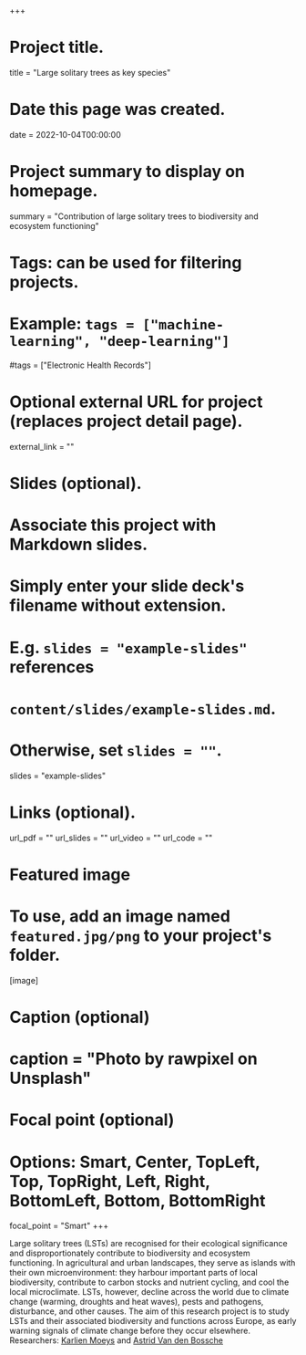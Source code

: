 +++
# Project title.
title = "Large solitary trees as key species"

# Date this page was created.
date = 2022-10-04T00:00:00

# Project summary to display on homepage.
summary = "Contribution of large solitary trees to biodiversity and ecosystem functioning"

# Tags: can be used for filtering projects.
# Example: `tags = ["machine-learning", "deep-learning"]`
#tags = ["Electronic Health Records"]

# Optional external URL for project (replaces project detail page).
external_link = ""

# Slides (optional).
#   Associate this project with Markdown slides.
#   Simply enter your slide deck's filename without extension.
#   E.g. `slides = "example-slides"` references 
#   `content/slides/example-slides.md`.
#   Otherwise, set `slides = ""`.
slides = "example-slides"

# Links (optional).
url_pdf = ""
url_slides = ""
url_video = ""
url_code = ""


# Featured image
# To use, add an image named `featured.jpg/png` to your project's folder. 
[image]
  # Caption (optional)
  # caption = "Photo by rawpixel on Unsplash"
  
  # Focal point (optional)
  # Options: Smart, Center, TopLeft, Top, TopRight, Left, Right, BottomLeft, Bottom, BottomRight
  focal_point = "Smart"
+++

Large solitary trees (LSTs) are recognised for their ecological significance and disproportionately contribute to biodiversity and ecosystem functioning. In agricultural and urban landscapes, they serve as islands with their own microenvironment: they harbour important parts of local biodiversity, contribute to carbon stocks and nutrient cycling, and cool the local microclimate. LSTs, however, decline across the world due to climate change (warming, droughts and heat waves), pests and pathogens, disturbance, and other causes. The aim of this research project is to study LSTs and their associated biodiversity and functions across Europe, as early warning signals of climate change before they occur elsewhere.
Researchers: [Karlien Moeys](/author/karlien-moeys/) and [Astrid Van den Bossche](/author/astrid-van-den-bossche/)
